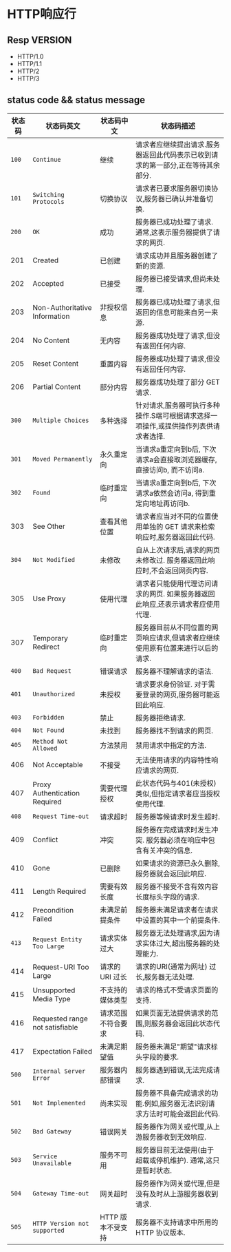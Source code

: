 # HTTP响应行

## Resp VERSION

- HTTP/1.0
- HTTP/1.1
- HTTP/2
- HTTP/3

## status code && status message

| 状态码 | 状态码英文                      | 状态码中文         | 状态码描述                                                                          |
| ------ | ------------------------------- | ------------------ | ----------------------------------------------------------------------------------- |
| `100`  | `Continue`                      | 继续               | 请求者应继续提出请求.服务器返回此代码表示已收到请求的第一部分,正在等待其余部分.     |
| `101`  | `Switching Protocols`           | 切换协议           | 请求者已要求服务器切换协议,服务器已确认并准备切换.                                  |
| `200`  | `OK`                            | 成功               | 服务器已成功处理了请求. 通常,这表示服务器提供了请求的网页.                          |
| 201    | Created                         | 已创建             | 请求成功并且服务器创建了新的资源.                                                   |
| 202    | Accepted                        | 已接受             | 服务器已接受请求,但尚未处理.                                                        |
| 203    | Non-Authoritative Information   | 非授权信息         | 服务器已成功处理了请求,但返回的信息可能来自另一来源.                                |
| 204    | No Content                      | 无内容             | 服务器成功处理了请求,但没有返回任何内容.                                            |
| 205    | Reset Content                   | 重置内容           | 服务器成功处理了请求,但没有返回任何内容.                                            |
| 206    | Partial Content                 | 部分内容           | 服务器成功处理了部分 GET 请求.                                                      |
| `300`  | `Multiple Choices`              | 多种选择           | 针对请求,服务器可执行多种操作.S端可根据请求选择一项操作,或提供操作列表供请求者选择. |
| `301`  | `Moved Permanently`             | 永久重定向         | 当请求a重定向到b后, 下次请求a会直接取浏览器缓存, 直接访问b, 而不访问a.              |
| `302`  | `Found`                         | 临时重定向         | 当请求a重定向到b后, 下次请求a依然会访问a, 得到重定向地址再访问b.                    |
| 303    | See Other                       | 查看其他位置       | 请求者应当对不同的位置使用单独的 GET 请求来检索响应时,服务器返回此代码.             |
| `304`  | `Not Modified`                  | 未修改             | 自从上次请求后,请求的网页未修改过. 服务器返回此响应时,不会返回网页内容.             |
| 305    | Use Proxy                       | 使用代理           | 请求者只能使用代理访问请求的网页. 如果服务器返回此响应,还表示请求者应使用代理.      |
| 307    | Temporary Redirect              | 临时重定向         | 服务器目前从不同位置的网页响应请求,但请求者应继续使用原有位置来进行以后的请求.      |
| `400`  | `Bad Request`                   | 错误请求           | 服务器不理解请求的语法.                                                             |
| `401`  | `Unauthorized`                  | 未授权             | 请求要求身份验证. 对于需要登录的网页,服务器可能返回此响应.                          |
| `403`  | `Forbidden`                     | 禁止               | 服务器拒绝请求.                                                                     |
| `404`  | `Not Found`                     | 未找到             | 服务器找不到请求的网页.                                                             |
| `405`  | `Method Not Allowed`            | 方法禁用           | 禁用请求中指定的方法.                                                               |
| 406    | Not Acceptable                  | 不接受             | 无法使用请求的内容特性响应请求的网页.                                               |
| 407    | Proxy Authentication Required   | 需要代理授权       | 此状态代码与401(未授权) 类似,但指定请求者应当授权使用代理.                          |
| `408`  | `Request Time-out`              | 请求超时           | 服务器等候请求时发生超时.                                                           |
| 409    | Conflict                        | 冲突               | 服务器在完成请求时发生冲突. 服务器必须在响应中包含有关冲突的信息.                   |
| 410    | Gone                            | 已删除             | 如果请求的资源已永久删除,服务器就会返回此响应.                                      |
| 411    | Length Required                 | 需要有效长度       | 服务器不接受不含有效内容长度标头字段的请求.                                         |
| 412    | Precondition Failed             | 未满足前提条件     | 服务器未满足请求者在请求中设置的其中一个前提条件.                                   |
| `413`  | `Request Entity Too Large`      | 请求实体过大       | 服务器无法处理请求,因为请求实体过大,超出服务器的处理能力.                           |
| 414    | Request-URI Too Large           | 请求的 URI 过长    | 请求的URI(通常为网址) 过长,服务器无法处理.                                          |
| 415    | Unsupported Media Type          | 不支持的媒体类型   | 请求的格式不受请求页面的支持.                                                       |
| 416    | Requested range not satisfiable | 请求范围不符合要求 | 如果页面无法提供请求的范围,则服务器会返回此状态代码.                                |
| 417    | Expectation Failed              | 未满足期望值       | 服务器未满足"期望"请求标头字段的要求.                                               |
| `500`  | `Internal Server Error`         | 服务器内部错误     | 服务器遇到错误,无法完成请求.                                                        |
| `501`  | `Not Implemented`               | 尚未实现           | 服务器不具备完成请求的功能.例如,服务器无法识别请求方法时可能会返回此代码.           |
| `502`  | `Bad Gateway`                   | 错误网关           | 服务器作为网关或代理,从上游服务器收到无效响应.                                      |
| `503`  | `Service Unavailable`           | 服务不可用         | 服务器目前无法使用(由于超载或停机维护). 通常,这只是暂时状态.                        |
| `504`  | `Gateway Time-out`              | 网关超时           | 服务器作为网关或代理,但是没有及时从上游服务器收到请求.                              |
| `505`  | `HTTP Version not supported`    | HTTP 版本不受支持  | 服务器不支持请求中所用的 HTTP 协议版本.                                             |
